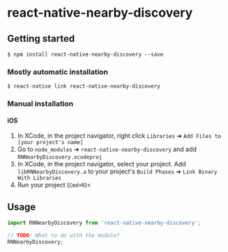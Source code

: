 
# react-native-nearby-discovery

## Getting started

`$ npm install react-native-nearby-discovery --save`

### Mostly automatic installation

`$ react-native link react-native-nearby-discovery`

### Manual installation


#### iOS

1. In XCode, in the project navigator, right click `Libraries` ➜ `Add Files to [your project's name]`
2. Go to `node_modules` ➜ `react-native-nearby-discovery` and add `RNNearbyDiscovery.xcodeproj`
3. In XCode, in the project navigator, select your project. Add `libRNNearbyDiscovery.a` to your project's `Build Phases` ➜ `Link Binary With Libraries`
4. Run your project (`Cmd+R`)<


## Usage
```javascript
import RNNearbyDiscovery from 'react-native-nearby-discovery';

// TODO: What to do with the module?
RNNearbyDiscovery;
```
  